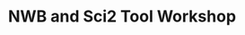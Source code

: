 ---
dateStart: 2009-10-21
dateEnd:
title: "NWB and Sci2 Tool Workshop"
venue: "National Institutes of Health"
organizer: James Onken
credit:
city: Bethesda
state: MD
country: USA
pdfLink:
venueImages:
---